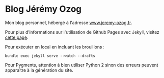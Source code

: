 Blog Jérémy Ozog
==================

Mon blog personnel, hébergé à l'adresse www.jeremy-ozog.fr.

Pour plus d'informations sur l'utilisation de Github Pages avec Jekyll, visitez [cette page](https://help.github.com/articles/using-jekyll-with-pages).

Pour exécuter en local en incluant les brouillons :
```
bundle exec jekyll serve --watch --drafts
```

Pour Pygments, attention à bien utiliser Python 2 sinon des erreurs peuvent apparaître à la génération du site.
